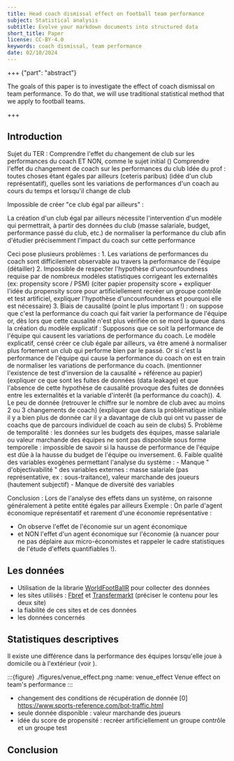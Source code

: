 ```yaml
---
title: Head coach dismissal effect on football team performance
subject: Statistical analysis
subtitle: Evolve your markdown documents into structured data
short_title: Paper
license: CC-BY-4.0
keywords: coach dismissal, team performance
date: 02/10/2024
---
```


+++ {"part": "abstract"}

The goals of this paper is to investigate the effect of coach dismissal on team performance. To do that, we will use traditional statistical method that we apply to football teams. 

+++

## Introduction 

Sujet du TER : Comprendre l'effet du changement de club sur les performances du coach 
ET NON, comme le sujet initial ([](doi:10.3390/economies8040082)) Comprendre l'effet du changement de coach sur les performances du club
Idée du prof : toutes choses étant égales par ailleurs (ceteris paribus) (idée d'un club représentatif), quelles sont les variations de performances d'un coach au cours du temps et lorsqu'il change de club

Impossible de créer "ce club égal par ailleurs" :

La création d'un club égal par ailleurs nécessite l'intervention d'un modèle qui permettrait, à partir des données du club (masse salariale, budget, performance passé du club, etc.) de normaliser la performance du club afin d'étudier précisemment l'impact du coach sur cette performance 

Ceci pose plusieurs problèmes :
    1. Les variations de performances du coach sont difficilement observable au travers la performance de l'équipe (détailler)
    2. Impossible de respecter l'hypothèse d'uncounfoundness requise par de nombreux modèles statistiques corrigeant les externalités (ex: propensity score / PSM) (citer papier propensity score + expliquer l'idée du propensity score pour artificiellement recréer un groupe contrôle et test artificiel, expliquer l'hypothèse d'uncounfoundness et pourquoi elle est nécessaire)
    3. Biais de causalité (point le plus important !) : on suppose que c'est la performance du coach qui fait varier la performance de l'équipe or, dès lors que cette causalité n'est plus vérifiée on se mord la queue dans la création du modèle explicatif :
    Supposons que ce soit la performance de l'équipe qui causent les variations de performance du coach. Le modèle explicatif, censé créer ce club égale par ailleurs, va être amené à normaliser plus fortement un club qui performe bien par le passé. Or si c'est la performance de l'équipe qui cause la performance du coach on est en train de normaliser les variations de performance du coach. (mentionner l'existence de test d'inversion de la causalité + référence au papier) (expliquer ce que sont les fuites de données (data leakage) et que l'absence de cette hypothèse de causalité provoque des fuites de données entre les externalités et la variable d'interêt (la performance du coach)).
    4. Le peu de donnée (retrouver le chiffre sur le nombre de club avec au moins 2 ou 3 changements de coach) (expliquer que dans la problématique initiale il y a bien plus de donnée car il y a davantage de club qui ont vu passer de coachs que de parcours individuel de coach au sein de clubs)
    5. Problème de temporalité : les données sur les budgets des équipes, masse salariale ou valeur marchande des équipes ne sont pas disponible sous forme temporelle : impossible de savoir si la hausse de performance de l'équipe est dûe à la hausse du budget de l'équipe ou inversement.
    6. Faible qualité des variables exogènes permettant l'analyse du système : 
        - Manque " d'objectivabilité " des variables externes : masse salariale (pas représentative, ex : sous-traitance), valeur marchande des joueurs (hautement subjectif)
        - Manque de diversité des variables  

Conclusion :
Lors de l'analyse des effets dans un système, on raisonne généralement à petite entité égales par ailleurs
Exemple :  On parle d'agent économique représentatif et rarement d'une économie représentative :
- On observe l'effet de l'économie sur un agent économique 
- et NON l'effet d'un agent économique sur l'économie
(à nuancer pour ne pas déplaire aux micro-économistes et rappeler le cadre statistiques de l'étude d'effets quantifiables !).

## Les données

- Utilisation de la librarie [WorldFootBallR] pour collecter des données
- les sites utilisés : [Fbref] et [Transfermarkt] (préciser le contenu pour les deux site)
- la fiabilité de ces sites et de ces données
- les données concernés

[Fbref]: https://fbref.com/
[WorldFootballR]: https://github.com/JaseZiv/worldfootballR/
[Transfermarkt]: https://www.transfermarkt.com/

## Statistiques descriptives
Il existe une différence dans la performance des équipes lorsqu'elle joue à domicile ou à l'extérieur (voir [](#venue_effect)).

:::{figure} ./figures/venue_effect.png
:name: venue_effect
Venue effect on team's performance
:::

- changement des conditions de récupération de donnée [0] https://www.sports-reference.com/bot-traffic.html
- seule donnée disponible : valeur marchande des joueurs
- idée du score de propensité : recréer artificiellement un groupe contrôle et un groupe test

## Conclusion


